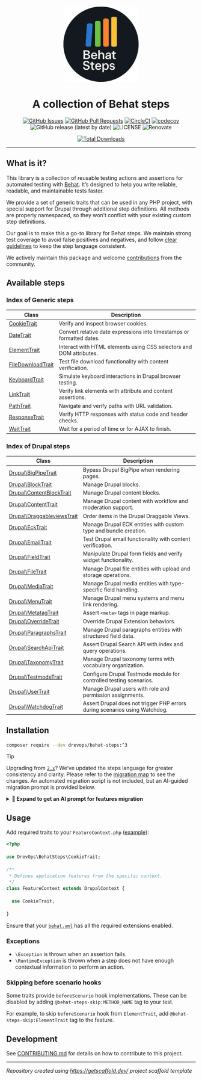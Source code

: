 <p align="center">
  <a href="" rel="noopener"><img width=200px height=200px src="logo.png" alt="Behat Steps steps logo"></a>
</p>

<h1 align="center">A collection of Behat steps</h1>

<div align="center">

[![GitHub Issues](https://img.shields.io/github/issues/DrevOps/behat-steps.svg)](https://github.com/DrevOps/behat-steps/issues)
[![GitHub Pull Requests](https://img.shields.io/github/issues-pr/DrevOps/behat-steps.svg)](https://github.com/DrevOps/behat-steps/pulls)
[![CircleCI](https://circleci.com/gh/drevops/behat-steps.svg?style=shield)](https://circleci.com/gh/drevops/behat-steps)
[![codecov](https://codecov.io/gh/drevops/bats-helpers/graph/badge.svg?token=O0ZYROWCCK)](https://codecov.io/gh/drevops/bats-helpers)
![GitHub release (latest by date)](https://img.shields.io/github/v/release/drevops/behat-steps)
![LICENSE](https://img.shields.io/github/license/drevops/behat-steps)
![Renovate](https://img.shields.io/badge/renovate-enabled-green?logo=renovatebot)

[![Total Downloads](https://poser.pugx.org/drevops/behat-steps/downloads)](https://packagist.org/packages/drevops/behat-steps)

</div>

---

## What is it?

This library is a collection of reusable testing actions and assertions for
automated testing with [Behat](https://behat.org). It’s designed to help you
write reliable, readable, and maintainable tests faster.

We provide a set of generic traits that can be used in any PHP project, with
special support for Drupal through additional step definitions. All methods are
properly namespaced, so they won’t conflict with your existing custom step definitions.

Our goal is to make this a go-to library for Behat steps. We maintain strong
test coverage to avoid false positives and negatives, and follow [clear
guidelines](CONTRIBUTING.md#steps-format) to keep the step language consistent.

We actively maintain this package and welcome [contributions](CONTRIBUTING.md)
from the community.

## Available steps

### Index of Generic steps

| Class | Description |
| --- | --- |
| [CookieTrait](STEPS.md#cookietrait) | Verify and inspect browser cookies. |
| [DateTrait](STEPS.md#datetrait) | Convert relative date expressions into timestamps or formatted dates. |
| [ElementTrait](STEPS.md#elementtrait) | Interact with HTML elements using CSS selectors and DOM attributes. |
| [FileDownloadTrait](STEPS.md#filedownloadtrait) | Test file download functionality with content verification. |
| [KeyboardTrait](STEPS.md#keyboardtrait) | Simulate keyboard interactions in Drupal browser testing. |
| [LinkTrait](STEPS.md#linktrait) | Verify link elements with attribute and content assertions. |
| [PathTrait](STEPS.md#pathtrait) | Navigate and verify paths with URL validation. |
| [ResponseTrait](STEPS.md#responsetrait) | Verify HTTP responses with status code and header checks. |
| [WaitTrait](STEPS.md#waittrait) | Wait for a period of time or for AJAX to finish. |

### Index of Drupal steps

| Class | Description |
| --- | --- |
| [Drupal\BigPipeTrait](STEPS.md#drupalbigpipetrait) | Bypass Drupal BigPipe when rendering pages. |
| [Drupal\BlockTrait](STEPS.md#drupalblocktrait) | Manage Drupal blocks. |
| [Drupal\ContentBlockTrait](STEPS.md#drupalcontentblocktrait) | Manage Drupal content blocks. |
| [Drupal\ContentTrait](STEPS.md#drupalcontenttrait) | Manage Drupal content with workflow and moderation support. |
| [Drupal\DraggableviewsTrait](STEPS.md#drupaldraggableviewstrait) | Order items in the Drupal Draggable Views. |
| [Drupal\EckTrait](STEPS.md#drupalecktrait) | Manage Drupal ECK entities with custom type and bundle creation. |
| [Drupal\EmailTrait](STEPS.md#drupalemailtrait) | Test Drupal email functionality with content verification. |
| [Drupal\FieldTrait](STEPS.md#drupalfieldtrait) | Manipulate Drupal form fields and verify widget functionality. |
| [Drupal\FileTrait](STEPS.md#drupalfiletrait) | Manage Drupal file entities with upload and storage operations. |
| [Drupal\MediaTrait](STEPS.md#drupalmediatrait) | Manage Drupal media entities with type-specific field handling. |
| [Drupal\MenuTrait](STEPS.md#drupalmenutrait) | Manage Drupal menu systems and menu link rendering. |
| [Drupal\MetatagTrait](STEPS.md#drupalmetatagtrait) | Assert `<meta>` tags in page markup. |
| [Drupal\OverrideTrait](STEPS.md#drupaloverridetrait) | Override Drupal Extension behaviors. |
| [Drupal\ParagraphsTrait](STEPS.md#drupalparagraphstrait) | Manage Drupal paragraphs entities with structured field data. |
| [Drupal\SearchApiTrait](STEPS.md#drupalsearchapitrait) | Assert Drupal Search API with index and query operations. |
| [Drupal\TaxonomyTrait](STEPS.md#drupaltaxonomytrait) | Manage Drupal taxonomy terms with vocabulary organization. |
| [Drupal\TestmodeTrait](STEPS.md#drupaltestmodetrait) | Configure Drupal Testmode module for controlled testing scenarios. |
| [Drupal\UserTrait](STEPS.md#drupalusertrait) | Manage Drupal users with role and permission assignments. |
| [Drupal\WatchdogTrait](STEPS.md#drupalwatchdogtrait) | Assert Drupal does not trigger PHP errors during scenarios using Watchdog. |




[//]: # (END)

## Installation

```bash
composer require --dev drevops/behat-steps:^3
```

> [!TIP]
> Upgrading from [`2.x`](https://github.com/drevops/behat-steps/tree/2.x)?
> We’ve updated the steps language for greater consistency
> and clarity. Please refer to the [migration map](MIGRATION.md) to see the
> changes. An automated migration script is not included, but an AI-guided migration prompt is provided below.

<details> 
<summary><strong>🤖 Expand to get an AI prompt for features migration</strong></summary>

Copy and paste below into your agentic AI client chat.

```
# Guide to Updating Behat Steps Package in Drupal Projects

This guide explains how to update the drevops/behat-steps package to the latest version and update your Behat tests to work with the new step definitions.

## Overview of the Update Process

1. Update the package version in composer.json
2. Update namespace imports in FeatureContext.php
3. Update step definitions in feature files
4. Test and fix each feature file

## Step-by-Step Instructions

### 1. Update the Package

First, check your current version of drevops/behat-steps in composer.json. Then update to the latest version (3.0.1 or newer) using your project's package management tool.

### 2. Fix FeatureContext.php

The namespace structure has changed in version 3.0.1. You'll need to update your FeatureContext.php file:

1. Locate your FeatureContext.php file (typically in tests/behat/bootstrap/)
2. Update the namespace imports at the top of the file
   - Generic traits are now in the root namespace: `DrevOps\BehatSteps\`
   - Drupal-specific traits are now in a subdirectory: `DrevOps\BehatSteps\Drupal\`

For example, change:

    use DrevOps\BehatSteps\ContentTrait;
    use DrevOps\BehatSteps\FieldTrait;
    use DrevOps\BehatSteps\FileTrait;

To:

    use DrevOps\BehatSteps\Drupal\ContentTrait;
    use DrevOps\BehatSteps\Drupal\FieldTrait;
    use DrevOps\BehatSteps\Drupal\FileTrait;

Non-Drupal traits remain in the root namespace:

    use DrevOps\BehatSteps\LinkTrait;
    use DrevOps\BehatSteps\PathTrait;
    use DrevOps\BehatSteps\ResponseTrait;
    use DrevOps\BehatSteps\WaitTrait;

### 3. Consult the STEPS.md File

**This is the most important reference for the update process!**

The drevops/behat-steps package includes a comprehensive STEPS.md file that documents all available steps. After updating the package:

1. Locate this file at `vendor/drevops/behat-steps/STEPS.md`
2. Review this file thoroughly - it contains all available steps with examples
3. Use this as your primary reference when updating feature files

The STEPS.md file is organized into sections:
- Generic steps (Cookie, Date, Element, Path, etc.)
- Drupal-specific steps (Content, Field, File, Media, etc.)

Each section includes detailed examples of how to use the steps, which is invaluable for updating your tests correctly.

### 4. Find and Update Feature Files

Examine your feature files (typically in tests/behat/features/) and update step definitions to match the new format from STEPS.md:

#### Common Changes Needed:

1. **Path Assertions**:
   - Change: `I should be in the "path" path`
   - To: `the path should be "path"`

2. **HTTP Response Assertions**:
   - Change: `I should get a 200 HTTP response`
   - To: `the response status code should be 200`

3. **Response Header Assertions**:
   - Change: `response header "X-Header" contains "value"`
   - To: `the response header "X-Header" should contain the value "value"`

4. **Link Interaction**:
   - Change: `I click the link with title "Title"`
   - To: `I click on the link with the title "Title"` or simply `I click "Title"`

5. **Wait Steps**:
   - Change: `I wait 2 seconds`
   - To: `I wait for 2 seconds`

6. **File Creation**:
   - Change: `unmanaged file "public://file.txt" created with content "content"`
   - To: `the unmanaged file at the URI "public://file.txt" exists with "content"`

7. **Content Visiting**:
   - Change: `I visit content_type "Title"`
   - To: `I visit the "content_type" content page with the title "Title"`

### 5. Reference Available Steps

There are two ways to see all available steps in the new package:

1. **STEPS.md File (Recommended)**: 
   - This is the most comprehensive and user-friendly reference
   - Contains examples and descriptions for each step
   - Located at `vendor/drevops/behat-steps/STEPS.md`

2. **Behat Definitions Command**:
   - Use the Behat definitions command appropriate for your system:
   
       vendor/bin/behat --definitions=i
   
   - This will show all available step definitions but with less context than STEPS.md

Always refer to STEPS.md first, as it provides clearer examples and more detailed information about each step.

### 6. Test Each Feature File

After updating step definitions:

1. Run each feature file individually to identify any issues
2. For failing tests, check screenshots if available to help diagnose the problems
3. Add `@skipped` tag to features that aren't ready to run (you can fix these later)
4. Once individual files pass, run the entire test suite

### 7. Common Troubleshooting

- **Step Not Found**: Verify you're using the current step syntax by checking the step definitions
- **Element Not Found**: The site structure may have changed - update selectors or navigation paths
- **Form Submission Issues**: For form tests, consider checking for broader success indicators rather than specific messages

### Reference Information

The STEPS.md file is your most important reference during this process. It contains:

1. Complete documentation of all available steps
2. Clear examples showing the exact format for each step
3. Descriptions of what each step does
4. Organization by trait/functionality for easy browsing

After updating the package, you should immediately locate and bookmark this file:

    vendor/drevops/behat-steps/STEPS.md

If you need to understand specific Behat step behavior in detail, this file should be your first resource.

## Example: Updating a Contact Form Feature

Before:

    Scenario: User submits a form
      Given I am on the homepage
      And I click the link with title "Contact"
      When I fill in "Name" with "Test User"
      And I press "Send message"
      Then I should see the text "Your message has been sent."

After:

    Scenario: User submits a form
      Given I am on the homepage
      And I click "Contact" 
      When I fill in "Name" with "Test User"
      And I press "Send message"
      Then I should not see an "#edit-submit" element
```

</details>


## Usage

Add required traits to your
`FeatureContext.php` ([example](tests/behat/bootstrap/FeatureContext.php)):

```php
<?php

use DrevOps\BehatSteps\CookieTrait;

/**
 * Defines application features from the specific context.
 */
class FeatureContext extends DrupalContext {

  use CookieTrait;

}
```

Ensure that your [`behat.yml`](behat.yml) has all the required extensions
enabled.

### Exceptions

- `\Exception` is thrown when an assertion fails.
- `\RuntimeException` is thrown when a step does not have enough contextual
  information to perform an action.

### Skipping before scenario hooks

Some traits provide `beforeScenario` hook implementations. These can be disabled
by adding `@behat-steps-skip:METHOD_NAME` tag to your test.

For example, to skip `beforeScenario` hook from `ElementTrait`, add
`@behat-steps-skip:ElementTrait` tag to the feature.

## Development

See [CONTRIBUTING.md](CONTRIBUTING.md) for details on how to contribute to
this project.

---
_Repository created using https://getscaffold.dev/ project scaffold template_
